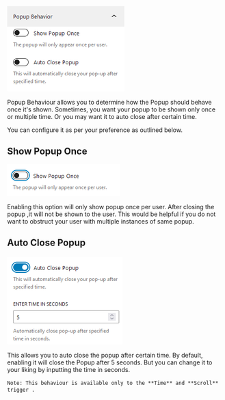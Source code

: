 ![Popup Behaviour ](img/popup-behaviour.png)


Popup Behaviour allows you to determine how the Popup should behave once it's shown. Sometimes, you want your popup to 
be shown only once or multiple time. Or you may want it to auto close after certain time. 

You can configure it as per your preference as outlined below.


## Show Popup Once

![Show Popup Once ](img/show-popup-once.png)

Enabling this option will only show popup once per user. After closing the popup ,it will not be shown to the user.
This would be helpful if you do not want to obstruct your user with multiple instances of same popup.
      
## Auto Close Popup</p>
![Popup Behaviour Auto Close](img/popup-behaviour-auto-close.png)

This allows you to auto close the popup after certain time. By default, enabling it will close the Popup after 5 seconds.
But you can change it to your liking by inputting the time in seconds.

    Note: This behaviour is available only to the **Time** and **Scroll** trigger .
      
    